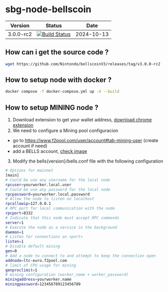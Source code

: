 # sbg-node-bellscoin

| Version | Status | Date |
| ------- | ------ | ---- |
| 3.0.0-rc2 | [![Build Status](https://travis-ci.com/Nintondo/bellscoinV3.svg?branch=master)](https://travis-ci.com/Nintondo/bellscoinV3) | 2024-10-13 |


## How can i get the source code ?

```bash
wget https://github.com/Nintondo/bellscoinV3/releases/tag/v3.0.0-rc2
```


## How to setup node with docker ?


```bash
docker compose -f docker-compose.yml up -d --build
```


## How to setup MINING node ?

1. Download extension to get your wallet address, [download chrome extension](https://chromewebstore.google.com/detail/nintondo-wallet/akkmagafhjjjjclaejjomkeccmjhdkpa)
2. We need to configure a Mining pool configuracion

  * go to https://www.f2pool.com/user/account#tab-mining-user (create account if need)
  * add a BELLS account, [check image](./docs/mining_pool_configure_01.png)
3. Modify the bells{version}/bells.conf file with the following configuration
```bash
# Options for mainnet
[main]
# Could be use any username for the local node
rpcuser=yourworker.local.user
# Could be use any password for the local node
rpcpassword=yourworker.local.password
# Allow the node to listen on localhost
rpcallowip=127.0.0.1
# RPC port for local communication with the node
rpcport=8332
# Indicate that this node must accept RPC commands
server=1
# Execute the node as a service in the background
daemon=1
# Listen for connections on <port>
listen=1
# Disable default mining
gen=0
# Add a node to connect to and attempt to keep the connection open
addnode=ltc-euro.f2pool.com
# limit of CPU usage for mining
genproclimit=1
# mining configuration (worker_name + worker_password)
miningaddress=yourworker.name
miningpassword=123456789123456789

```
